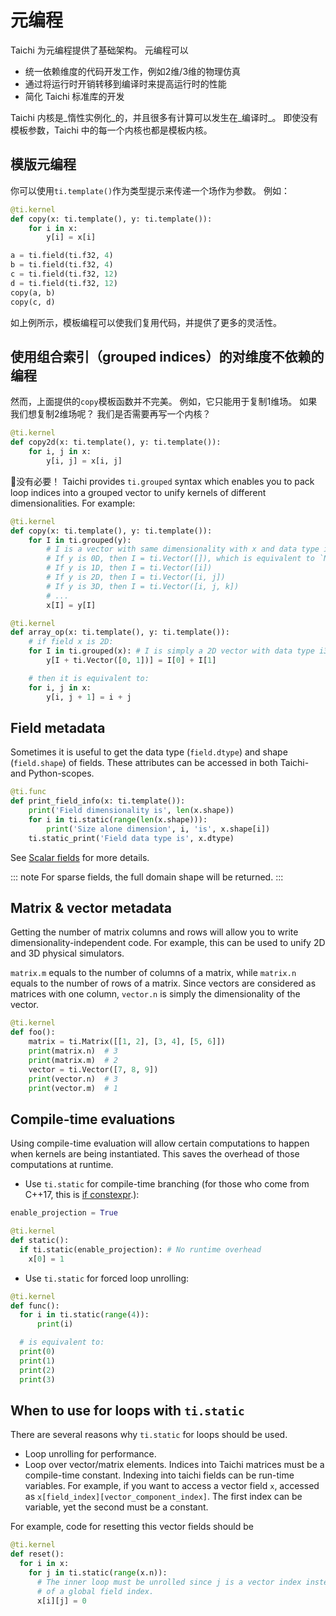 # 元编程

Taichi 为元编程提供了基础架构。 元编程可以

- 统一依赖维度的代码开发工作，例如2维/3维的物理仿真
- 通过将运行时开销转移到编译时来提高运行时的性能
- 简化 Taichi 标准库的开发

Taichi 内核是_惰性实例化_的，并且很多有计算可以发生在_编译时_。 即使没有模板参数，Taichi 中的每一个内核也都是模板内核。

## 模版元编程

你可以使用`ti.template()`作为类型提示来传递一个场作为参数。 例如：

```python {2}
@ti.kernel
def copy(x: ti.template(), y: ti.template()):
    for i in x:
        y[i] = x[i]

a = ti.field(ti.f32, 4)
b = ti.field(ti.f32, 4)
c = ti.field(ti.f32, 12)
d = ti.field(ti.f32, 12)
copy(a, b)
copy(c, d)
```

如上例所示，模板编程可以使我们复用代码，并提供了更多的灵活性。

## 使用组合索引（grouped indices）的对维度不依赖的编程

然而，上面提供的`copy`模板函数并不完美。 例如，它只能用于复制1维场。 如果我们想复制2维场呢？ 我们是否需要再写一个内核？

```python
@ti.kernel
def copy2d(x: ti.template(), y: ti.template()):
    for i, j in x:
        y[i, j] = x[i, j]
```

:tada:没有必要！ Taichi provides `ti.grouped` syntax which enables you to pack loop indices into a grouped vector to unify kernels of different dimensionalities. For example:

```python {3-10,15-16}
@ti.kernel
def copy(x: ti.template(), y: ti.template()):
    for I in ti.grouped(y):
        # I is a vector with same dimensionality with x and data type i32
        # If y is 0D, then I = ti.Vector([]), which is equivalent to `None` when used in x[I]
        # If y is 1D, then I = ti.Vector([i])
        # If y is 2D, then I = ti.Vector([i, j])
        # If y is 3D, then I = ti.Vector([i, j, k])
        # ...
        x[I] = y[I]

@ti.kernel
def array_op(x: ti.template(), y: ti.template()):
    # if field x is 2D:
    for I in ti.grouped(x): # I is simply a 2D vector with data type i32
        y[I + ti.Vector([0, 1])] = I[0] + I[1]

    # then it is equivalent to:
    for i, j in x:
        y[i, j + 1] = i + j
```

## Field metadata

Sometimes it is useful to get the data type (`field.dtype`) and shape (`field.shape`) of fields. These attributes can be accessed in both Taichi- and Python-scopes.

```python {2-6}
@ti.func
def print_field_info(x: ti.template()):
    print('Field dimensionality is', len(x.shape))
    for i in ti.static(range(len(x.shape))):
        print('Size alone dimension', i, 'is', x.shape[i])
    ti.static_print('Field data type is', x.dtype)
```

See [Scalar fields](../api/scalar_field.md) for more details.

::: note
For sparse fields, the full domain shape will be returned.
:::

## Matrix & vector metadata

Getting the number of matrix columns and rows will allow you to write dimensionality-independent code. For example, this can be used to unify 2D and 3D physical simulators.

`matrix.m` equals to the number of columns of a matrix, while `matrix.n` equals to the number of rows of a matrix. Since vectors are considered as matrices with one column, `vector.n` is simply the dimensionality of the vector.

```python {4-5,7-8}
@ti.kernel
def foo():
    matrix = ti.Matrix([[1, 2], [3, 4], [5, 6]])
    print(matrix.n)  # 3
    print(matrix.m)  # 2
    vector = ti.Vector([7, 8, 9])
    print(vector.n)  # 3
    print(vector.m)  # 1
```

## Compile-time evaluations

Using compile-time evaluation will allow certain computations to happen when kernels are being instantiated. This saves the overhead of those computations at runtime.

- Use `ti.static` for compile-time branching (for those who come from C++17, this is [if constexpr](https://en.cppreference.com/w/cpp/language/if).):

```python {5}
enable_projection = True

@ti.kernel
def static():
  if ti.static(enable_projection): # No runtime overhead
    x[0] = 1
```

- Use `ti.static` for forced loop unrolling:

```python {3}
@ti.kernel
def func():
  for i in ti.static(range(4)):
      print(i)

  # is equivalent to:
  print(0)
  print(1)
  print(2)
  print(3)
```

## When to use for loops with `ti.static`

There are several reasons why `ti.static` for loops should be used.

- Loop unrolling for performance.
- Loop over vector/matrix elements. Indices into Taichi matrices must be a compile-time constant. Indexing into taichi fields can be run-time variables. For example, if you want to access a vector field `x`, accessed as `x[field_index][vector_component_index]`. The first index can be variable, yet the second must be a constant.

For example, code for resetting this vector fields should be

```python {4}
@ti.kernel
def reset():
  for i in x:
    for j in ti.static(range(x.n)):
      # The inner loop must be unrolled since j is a vector index instead
      # of a global field index.
      x[i][j] = 0
```

